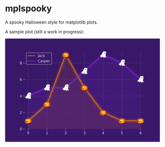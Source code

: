 # mplspooky
A spooky Halloween style for matplotlib plots. 

A sample plot (still a work in progress):

![Spooky plot](/images/spooky_sampleplot.png)
